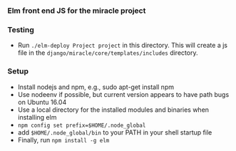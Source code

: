### Elm front end JS for the miracle project

### Testing

- Run `./elm-deploy Project project` in this directory. This will create a js file in the
  `django/miracle/core/templates/includes` directory.

### Setup

* Install nodejs and npm, e.g., sudo apt-get install npm
* Use nodeenv if possible, but current version appears to have path bugs on Ubuntu 16.04
* Use a local directory for the installed modules and binaries when installing elm
* `npm config set prefix=$HOME/.node_global`
* add `$HOME/.node_global/bin` to your PATH in your shell startup file
* Finally, run `npm install -g elm`
